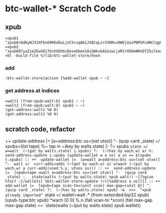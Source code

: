 # btc-wallet-* Scratch Code

## xpub
```
=xpub1 "zpub6r8dKyWJ31XF6n69KKeEwLjVC5ruqAbiJ4QCqLsrV36Mvx9WEjUaiPNPGFLHNCCqgCdy6iZC8ZgHsm6a1AUTVBMVbKGemNcWFcwBGSjJKbD"
=xpub2 "xpub6D7yaZieZEeG617UcKXDhbsDeso6bmxSAiGWkvkASoiwcjaRtrH5HeNRnDT25s7zmxYzj6MtFe32dVqcf9YcBKKgn9THHjwn2uSjkvobK4e"
=bl -build-file %/lib/btc-wallet-store/hoon
```

### add
```
:btc-wallet-store|action [%add-wallet xpub ~ ~]
```

### get address at indices
```
=walt1 (from-xpub:walt:bl xpub1 ~ ~)
=walt2 (from-xpub:walt:bl xpub2 ~ ~)
(get-address:walt1 %0 0)
(get-address:walt2 %0 0)
```


## scratch code, refactor
++  update-address
  |=  [a=address:btc us=(set utxo)]
  ^-  (quip card _state)
  =/  xpubs=(list tape)
    %~  tap  in
    ~(key by walts.state)
  |-  ?~  xpubs  `state
  =/  w=walt  (~(got by walts.state) i.xpubs)
  ?:  (~(has by wach.w) a)
    %:  send-address-update
        i.xpubs
        (update-wallet w a us)
        a
        us
    ==
  $(xpubs t.xpubs)
::
++  update-wallet
  |=  [w=walt a=address:btc us=(set utxo)]
  ^-  walt
  =/  curr-addi=addi
    (~(got by wach.w) a)
  w(wach (~(put by wach.w) a curr-addi(used %.y, utxos us)))
::
++  send-address-update
  |=  [xpub=tape =walt a=address:btc us=(set utxo)]
  ^-  (quip card _state)
  :_  state(walts (~(put by walts.state) xpub walt))
  ~[[%give %fact ~[/wallets] %btc-wallet-store-update !>([%address a us])]]
::
++  add-wallet
  |=  [xpub=tape scan-to=(unit scon) max-gap=(unit @)]
  ^-  (quip card _state)
  ?:  (~(has by walts.state) xpub)
    ~&  >>>  "xpub already imported"
    `state
  =/  wallet=walt
    :*  (from-extended:bip32 xpub)
        (xpub-type:btc xpub)
        *wach
        [0 0]
        %.n
        (fall scan-to *scon)
        (fall max-gap max-gap.state)
    ==
  `state(walts (~(put by walts.state) xpub wallet))
